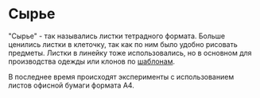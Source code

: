 # Сырье

"Сырье" - так назывались листки тетрадного формата. Больше ценились листки в клеточку, так как по ним было удобно рисовать предметы. Листки в линейку тоже использовались, но в основном для производства одежды или клонов по [шаблонам](../papers/shablony.md).

В последнее время происходят эксперименты с использованием листов офисной бумаги формата А4.